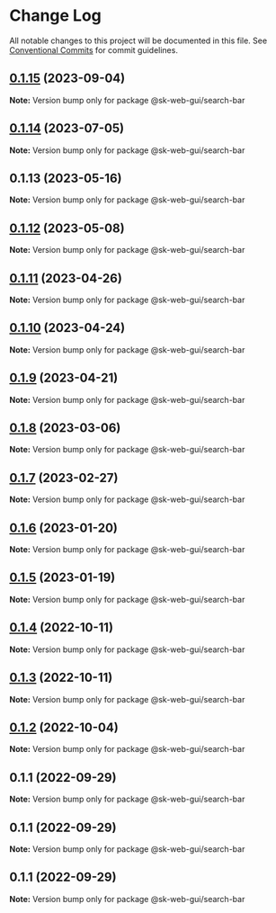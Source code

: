 # Change Log

All notable changes to this project will be documented in this file.
See [Conventional Commits](https://conventionalcommits.org) for commit guidelines.

## [0.1.15](https://github.com/Sundsvallskommun/web-shared-components/compare/@sk-web-gui/search-bar@0.1.14...@sk-web-gui/search-bar@0.1.15) (2023-09-04)

**Note:** Version bump only for package @sk-web-gui/search-bar

## [0.1.14](https://github.com/Sundsvallskommun/web-shared-components/compare/@sk-web-gui/search-bar@0.1.13...@sk-web-gui/search-bar@0.1.14) (2023-07-05)

**Note:** Version bump only for package @sk-web-gui/search-bar

## 0.1.13 (2023-05-16)

**Note:** Version bump only for package @sk-web-gui/search-bar

## [0.1.12](https://github.com/Sundsvallskommun/web-shared-components/compare/@sk-web-gui/search-bar@0.1.11...@sk-web-gui/search-bar@0.1.12) (2023-05-08)

**Note:** Version bump only for package @sk-web-gui/search-bar

## [0.1.11](https://github.com/Sundsvallskommun/web-shared-components/compare/@sk-web-gui/search-bar@0.1.10...@sk-web-gui/search-bar@0.1.11) (2023-04-26)

**Note:** Version bump only for package @sk-web-gui/search-bar

## [0.1.10](https://github.com/Sundsvallskommun/web-shared-components/compare/@sk-web-gui/search-bar@0.1.9...@sk-web-gui/search-bar@0.1.10) (2023-04-24)

**Note:** Version bump only for package @sk-web-gui/search-bar

## [0.1.9](https://github.com/Sundsvallskommun/web-shared-components/compare/@sk-web-gui/search-bar@0.1.8...@sk-web-gui/search-bar@0.1.9) (2023-04-21)

**Note:** Version bump only for package @sk-web-gui/search-bar

## [0.1.8](https://github.com/Sundsvallskommun/web-shared-components/compare/@sk-web-gui/search-bar@0.1.7...@sk-web-gui/search-bar@0.1.8) (2023-03-06)

**Note:** Version bump only for package @sk-web-gui/search-bar

## [0.1.7](https://github.com/Sundsvallskommun/web-shared-components/compare/@sk-web-gui/search-bar@0.1.6...@sk-web-gui/search-bar@0.1.7) (2023-02-27)

**Note:** Version bump only for package @sk-web-gui/search-bar

## [0.1.6](https://github.com/Sundsvallskommun/web-shared-components/compare/@sk-web-gui/search-bar@0.1.5...@sk-web-gui/search-bar@0.1.6) (2023-01-20)

**Note:** Version bump only for package @sk-web-gui/search-bar

## [0.1.5](https://github.com/Sundsvallskommun/web-shared-components/compare/@sk-web-gui/search-bar@0.1.4...@sk-web-gui/search-bar@0.1.5) (2023-01-19)

**Note:** Version bump only for package @sk-web-gui/search-bar

## [0.1.4](https://github.com/Sundsvallskommun/web-shared-components/compare/@sk-web-gui/search-bar@0.1.3...@sk-web-gui/search-bar@0.1.4) (2022-10-11)

**Note:** Version bump only for package @sk-web-gui/search-bar

## [0.1.3](https://github.com/Sundsvallskommun/web-shared-components/compare/@sk-web-gui/search-bar@0.1.2...@sk-web-gui/search-bar@0.1.3) (2022-10-11)

**Note:** Version bump only for package @sk-web-gui/search-bar

## [0.1.2](https://github.com/Sundsvallskommun/web-shared-components/compare/@sk-web-gui/search-bar@0.1.1...@sk-web-gui/search-bar@0.1.2) (2022-10-04)

**Note:** Version bump only for package @sk-web-gui/search-bar

## 0.1.1 (2022-09-29)

**Note:** Version bump only for package @sk-web-gui/search-bar

## 0.1.1 (2022-09-29)

**Note:** Version bump only for package @sk-web-gui/search-bar

## 0.1.1 (2022-09-29)

**Note:** Version bump only for package @sk-web-gui/search-bar
